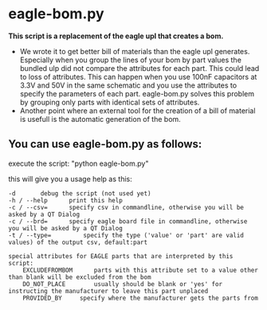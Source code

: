 eagle-bom.py
============

**This script is a replacement of the eagle upl that creates a bom.**

- We wrote it to get better bill of materials than the eagle upl generates. Especially when you group the lines of your bom by part values the bundled ulp did not compare the attributes for each part. This could lead to loss of attributes. This can happen when you use 100nF capacitors at 3.3V and 50V in the same schematic and you use the attributes to specify the parameters of each part.
eagle-bom.py solves this problem by grouping only parts with identical sets of attributes.
- Another point where an external tool for the creation of a bill of material is usefull is the automatic generation of the bom.

You can use eagle-bom.py as follows:
------------------------------------

execute the script: "python eagle-bom.py"

this will give you a usage help as this:

	-d		 debug the script (not used yet)
	-h / --help		 print this help
	-c / --csv=		 specify csv in commandline, otherwise you will be asked by a QT Dialog
	-c / --brd=		 specify eagle board file in commandline, otherwise you will be asked by a QT Dialog
	-t / --type=		 specify the type ('value' or 'part' are valid values) of the output csv, default:part
	
	special attributes for EAGLE parts that are interpreted by this script:
		EXCLUDEFROMBOM		parts with this attribute set to a value other than blank will be excluded from the bom
		DO_NOT_PLACE		usually should be blank or 'yes' for instructing the manufacturer to leave this part unplaced
		PROVIDED_BY		specify where the manufacturer gets the parts from

